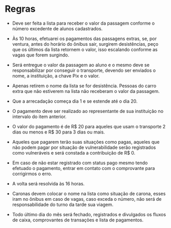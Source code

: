 # Regras

- Deve ser feita a lista para receber o valor da passagem conforme o número excedente de alunos cadastrados.

- Às 10 horas, efetuarei os pagamentos das passagens extras, se, por ventura, antes do horário do ônibus sair, surgirem desistências, peço que os últimos da lista retornem o valor, isso escalando conforme as vagas que forem surgindo.

- Será entregue o valor da passagem ao aluno e o mesmo deve se responsabilizar por conseguir o transporte, devendo ser enviados o nome, a instituição, a chave Pix e o valor.

- Apenas retirem o nome da lista se for desistência. Pessoas do carro extra que não estiverem na lista não receberam o valor da passagem.

- Que a arrecadação começa dia 1 e se estende até o dia 20.

- O pagamento deve ser realizado ao representante de sua instituição no intervalo do item anterior.

- O valor do pagamento é de R\$ 20 para aqueles que usam o transporte 2 dias ou menos e R\$ 30 para 3 dias ou mais.

- Aqueles que pagarem terão suas situações como pagas, aqueles que não podem pagar por situação de vulnerabilidade serão registrados como vulneráveis e será constada a contribuição de R\$ 0.

- Em caso de não estar registrado com status pago mesmo tendo efetuado o pagamento, entrar em contato com o comprovante para corrigirmos o erro.

- A volta será resolvida às 16 horas.

- Caronas devem colocar o nome na lista como situação de carona, esses iram no ônibus em caso de vagas, caso exceda o número, não será de responsabilidade do turno da tarde sua viagem.

- Todo último dia do mês será fechado, registrados e divulgados os fluxos de caixa, comprovantes de transações e lista de pagamentos.

